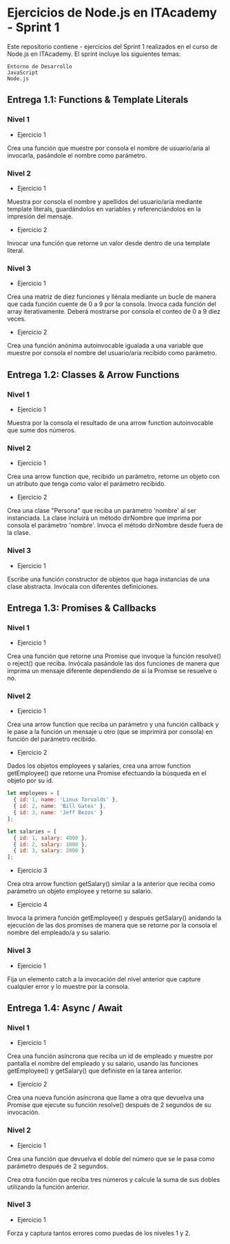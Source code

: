 # Ejercicios de Node.js en ITAcademy - Sprint 1

Este repositorio contiene  - ejercicios del Sprint 1 realizados en el curso de Node.js en ITAcademy. El sprint incluye los siguientes temas:

    Entorno de Desarrollo
    JavaScript
    Node.js

## Entrega 1.1: Functions & Template Literals
### Nivel 1
- Ejercicio 1

Crea una función que muestre por consola el nombre de usuario/aria al invocarla, pasándole el nombre como parámetro.
### Nivel 2
- Ejercicio 1

Muestra por consola el nombre y apellidos del usuario/aria mediante template literals, guardándolos en variables y referenciándolos en la impresión del mensaje.
- Ejercicio 2

Invocar una función que retorne un valor desde dentro de una template literal.
### Nivel 3
- Ejercicio 1

Crea una matriz de diez funciones y llénala mediante un bucle de manera que cada función cuente de 0 a 9 por la consola. Invoca cada función del array iterativamente. Deberá mostrarse por consola el conteo de 0 a 9 diez veces.
- Ejercicio 2

Crea una función anónima autoinvocable igualada a una variable que muestre por consola el nombre del usuario/aria recibido como parámetro.
## Entrega 1.2: Classes & Arrow Functions
### Nivel 1
- Ejercicio 1

Muestra por la consola el resultado de una arrow function autoinvocable que sume dos números.
### Nivel 2
- Ejercicio 1

Crea una arrow function que, recibido un parámetro, retorne un objeto con un atributo que tenga como valor el parámetro recibido.
- Ejercicio 2

Crea una clase "Persona" que reciba un parámetro 'nombre' al ser instanciada. La clase incluirá un método dirNombre que imprima por consola el parámetro 'nombre'. Invoca el método dirNombre desde fuera de la clase.
### Nivel 3
- Ejercicio 1

Escribe una función constructor de objetos que haga instancias de una clase abstracta. Invócala con diferentes definiciones.
## Entrega 1.3: Promises & Callbacks
### Nivel 1
- Ejercicio 1

Crea una función que retorne una Promise que invoque la función resolve() o reject() que reciba. Invócala pasándole las dos funciones de manera que imprima un mensaje diferente dependiendo de si la Promise se resuelve o no.
### Nivel 2
- Ejercicio 1

Crea una arrow function que reciba un parámetro y una función callback y le pase a la función un mensaje u otro (que se imprimirá por consola) en función del parámetro recibido.
- Ejercicio 2

Dados los objetos employees y salaries, crea una arrow function getEmployee() que retorne una Promise efectuando la búsqueda en el objeto por su id.

```javascript
let employees = [
  { id: 1, name: 'Linux Torvalds' },
  { id: 2, name: 'Bill Gates' },
  { id: 3, name: 'Jeff Bezos' }
];

let salaries = [
  { id: 1, salary: 4000 },
  { id: 2, salary: 1000 },
  { id: 3, salary: 2000 }
];
```
- Ejercicio 3

Crea otra arrow function getSalary() similar a la anterior que reciba como parámetro un objeto employee y retorne su salario.
- Ejercicio 4

Invoca la primera función getEmployee() y después getSalary() anidando la ejecución de las dos promises de manera que se retorne por la consola el nombre del empleado/a y su salario.
### Nivel 3
- Ejercicio 1

Fija un elemento catch a la invocación del  nivel anterior que capture cualquier error y lo muestre por la consola.
## Entrega 1.4: Async / Await
### Nivel 1
- Ejercicio 1

Crea una función asíncrona que reciba un id de empleado y muestre por pantalla el nombre del empleado y su salario, usando las funciones getEmployee() y getSalary() que definiste en la tarea anterior.

- Ejercicio 2

Crea una nueva función asíncrona que llame a otra que devuelva una Promise que ejecute su función resolve() después de 2 segundos de su invocación.

### Nivel 2

- Ejercicio 1

Crea una función que devuelva el doble del número que se le pasa como parámetro después de 2 segundos.

Crea otra función que reciba tres números y calcule la suma de sus dobles utilizando la función anterior.

### Nivel 3

- Ejercicio 1

Forza y captura tantos errores como puedas de los niveles 1 y 2.
